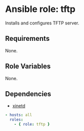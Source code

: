 # Ansible role: tftp
Installs and configures TFTP server.

## Requirements
None.

## Role Variables
None.

## Dependencies
+ [xinetd](https://github.com/shomatan/ansible-xinetd.git)

```yaml
- hosts: all
  roles:
    - { role: tftp }
```

